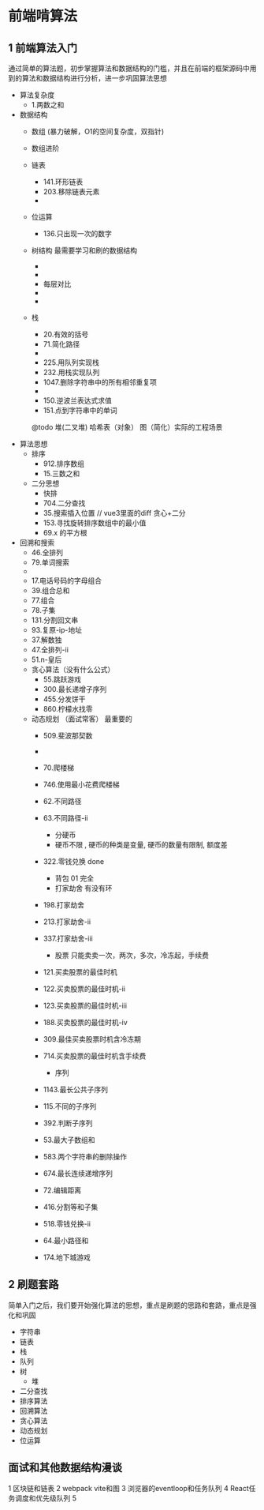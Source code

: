 # 前端啃算法


## 1 前端算法入门

通过简单的算法题，初步掌握算法和数据结构的门槛，并且在前端的框架源码中用到的算法和数据结构进行分析，进一步巩固算法思想

* 算法复杂度
  * 1.两数之和
* 数据结构
  * 数组 (暴力破解，O1的空间复杂度，双指针)
    <!-- * 26.删除有序数组中的重复项 -->
    <!-- * 27.移除元素 -->
    <!-- * 283.移动零 -->

    <!-- * 977.有序数组的平方 -->
    <!-- * 209.长度最小的子数组 -->
    <!-- * 344.反转字符串 （数组） -->
    <!-- * 167.两数之和-ii-输入有序数组 -->
  * 数组进阶
  * 链表
    * 141.环形链表
    * 203.移除链表元素

    <!-- * 206.反转链表 -->
    <!-- * 19.删除链表的倒数第 N 个结点 -->

    <!-- * 21.合并两个有序链表 -->
    <!-- * 876.链表的中间结点 -->
    <!-- * 234.回文链表 -->
    * 
    <!-- * 160.相交链表 -->
    <!-- * 142.环形链表 II -->
    <!-- * 92.反转链表-ii -->
  * 位运算
    * 136.只出现一次的数字
  * 树结构 最需要学习和刷的数据结构
    <!-- * 104.二叉树的最大深度
    * 226.翻转二叉树
    * 94.中序遍历
    * 144.前序
    * 145.后序 -->
    <!-- * 
    * 100.相同的树
    * 101.对称二叉树 -->
    <!-- * 111.二叉树的最小深度
    * 114.二叉树展开为链表 -->
    * 
    <!-- * 617.合并二叉树
    * 236.二叉树的最近公共祖先 -->
    * 
    <!-- * 543.二叉树的直径
    * 572.另一棵树的子树 -->
    <!-- * 110.平衡二叉树
    * 222.完全二叉树的节点个数 -->
    <!-- * 257.二叉树的所有路径 -->
    * 每层对比
    <!-- * 102.二叉树的层序遍历 -->
    <!-- * 107.二叉树的层序遍历 II -->
    <!-- * 199.二叉树的右视图.js -->
    <!-- * 637.二叉树的层平均值
    * 116.填充每个节点的下一个右侧节点指针
    * 117.填充每个节点的下一个右侧节点指针-ii
    * 429.n-叉树的层序遍历 -->
    * 
    <!-- * 515.在每个树行中找最大值
    * 112.路径总和
    * 404.左叶子之和 -->
    <!-- * 
    * 98.验证二叉搜索树
    * 99.恢复二叉搜索树 -->
    * 
    <!-- * 108.将有序数组转换为二叉搜索树
    * 109.有序链表转换二叉搜索树
    * 654.最大二叉树 -->
    <!-- * 230.二叉搜索树中第k小的元素
    * 700.二叉搜索树中的搜索
    * 701.二叉搜索树中的插入操作 -->
  * 栈
    * 20.有效的括号
    * 71.简化路径
    * 
    * 225.用队列实现栈
    * 232.用栈实现队列
    * 1047.删除字符串中的所有相邻重复项
    * 
    * 150.逆波兰表达式求值
    * 151.点到字符串中的单词

    @todo 堆(二叉堆) 哈希表（对象） 图（简化）实际的工程场景
* 算法思想
  * 排序
    * 912.排序数组
    * 15.三数之和
  * 二分思想
    * 快排
    * 704.二分查找
    * 35.搜索插入位置 // vue3里面的diff  贪心+二分
    * 153.寻找旋转排序数组中的最小值
    * 69.x 的平方根 
* 回溯和搜索
    * 46.全排列
    * 79.单词搜索
    * 
    * 17.电话号码的字母组合
    * 39.组合总和
    * 77.组合
    * 78.子集
    * 131.分割回文串
    * 93.复原-ip-地址
    * 37.解数独
    * 47.全排列-ii
    * 51.n-皇后
  * 贪心算法（没有什么公式）
    * 55.跳跃游戏
    * 300.最长递增子序列
    * 455.分发饼干
    * 860.柠檬水找零
  * 动态规划  （面试常客）  最重要的
    * 509.斐波那契数
    * 
    * 70.爬楼梯
    * 746.使用最小花费爬楼梯
    * 62.不同路径
    * 63.不同路径-ii


      * 分硬币 
      * 硬币不限 , 硬币的种类是变量, 硬币的数量有限制, 额度差
    * 322.零钱兑换 done
      * 背包  01 完全
      * 打家劫舍 有没有环
    * 198.打家劫舍
    * 213.打家劫舍-ii
    * 337.打家劫舍-iii
      * 股票  只能卖卖一次，两次，多次，冷冻起，手续费
    * 121.买卖股票的最佳时机
    * 122.买卖股票的最佳时机-ii
    * 123.买卖股票的最佳时机-iii
    * 188.买卖股票的最佳时机-iv
    * 309.最佳买卖股票时机含冷冻期
    * 714.买卖股票的最佳时机含手续费
      * 序列
    * 1143.最长公共子序列
    * 115.不同的子序列
    * 392.判断子序列
    * 53.最大子数组和
    * 583.两个字符串的删除操作
    * 674.最长连续递增序列
    * 72.编辑距离
    * 416.分割等和子集
    * 518.零钱兑换-ii
    * 64.最小路径和
    * 174.地下城游戏
    
## 2 刷题套路
简单入门之后，我们要开始强化算法的思想，重点是刷题的思路和套路，重点是强化和巩固


* 字符串
* 链表
* 栈
* 队列
* 树
  * 堆
* 二分查找
* 排序算法
* 回溯算法
* 贪心算法
* 动态规划
* 位运算

## 面试和其他数据结构漫谈
1 区块链和链表
2 webpack vite和图
3 浏览器的eventloop和任务队列
4 React任务调度和优先级队列
5 
